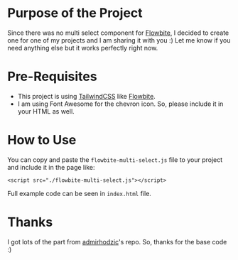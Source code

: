 # Purpose of the Project
Since there was no multi select component for [Flowbite](https://flowbite.com/), I decided to create one for one of my projects and I am sharing it with you :) Let me know if you need anything else but it works perfectly right now.


# Pre-Requisites
- This project is using [TailwindCSS](https://tailwindcss.com) like [Flowbite](https://flowbite.com/).
- I am using Font Awesome for the chevron icon. So, please include it in your HTML as well.

# How to Use
You can copy and paste the `flowbite-multi-select.js` file to your project and include it in the page like:
```
<script src="./flowbite-multi-select.js"></script>
```

Full example code can be seen in `index.html` file.

# Thanks
I got lots of the part from [admirhodzic](https://github.com/admirhodzic/multiselect-dropdown)'s repo. So, thanks for the base code :)